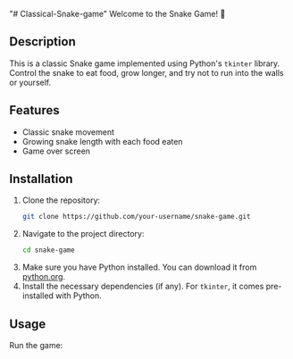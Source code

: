 "# Classical-Snake-game" 
Welcome to the Snake Game! 🐍

## Description
This is a classic Snake game implemented using Python's `tkinter` library. Control the snake to eat food, grow longer, and try not to run into the walls or yourself.

## Features
- Classic snake movement
- Growing snake length with each food eaten
- Game over screen

## Installation
1. Clone the repository:
    ```bash
    git clone https://github.com/your-username/snake-game.git
    ```
2. Navigate to the project directory:
    ```bash
    cd snake-game
    ```
3. Make sure you have Python installed. You can download it from [python.org](https://www.python.org/).
4. Install the necessary dependencies (if any). For `tkinter`, it comes pre-installed with Python.

## Usage
Run the game:

